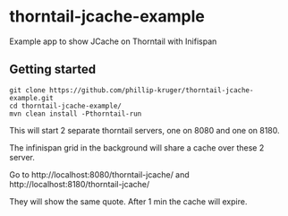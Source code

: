 # thorntail-jcache-example
Example app to show JCache on Thorntail with Inifispan


## Getting started

    git clone https://github.com/phillip-kruger/thorntail-jcache-example.git
    cd thorntail-jcache-example/
    mvn clean install -Pthorntail-run
    

This will start 2 separate thorntail servers, one on 8080 and one on 8180.

The infinispan grid in the background will share a cache over these 2 server.

Go to http://localhost:8080/thorntail-jcache/ and http://localhost:8180/thorntail-jcache/

They will show the same quote. After 1 min the cache will expire.
